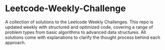 # Leetcode-Weekly-Challenge
A collection of solutions to the Leetcode Weekly Challenges. This repo is updated weekly with structured and optimized code, covering a range of problem types from basic algorithms to advanced data structures. All solutions come with explanations to clarify the thought process behind each approach.
